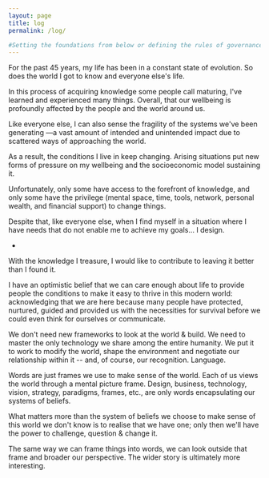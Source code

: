 ```yaml
---
layout: page
title: log
permalink: /log/

#Setting the foundations from below or defining the rules of governance from above I practice my skills modelling conditions where humans interact with systems to achieve goals. relate units and structures and the programs to run it. 
---
```


For the past 45 years, my life has been in a constant state of evolution. So does the world I got to know and everyone else's life. 

In this process of acquiring knowledge some people call maturing, I've learned and experienced many things. Overall, that our wellbeing is profoundly affected by the people and the world around us. 

Like everyone else, I can also sense the fragility of the systems we've been generating —a vast amount of intended and unintended impact due to scattered ways of approaching the world. 

As a result, the conditions I live in keep changing. Arising situations put new forms of pressure on my wellbeing and the socioeconomic model sustaining it. 

Unfortunately, only some have access to the forefront of knowledge, and only some have the privilege (mental space, time, tools, network, personal wealth, and financial support) to change things. 

Despite that, like everyone else, when I find myself in a situation where I have needs that do not enable me to achieve my goals… I design. 

-

With the knowledge I treasure, I would like to contribute to leaving it better than I found it. 

I have an optimistic belief that we can care enough about life to provide people the conditions to make it easy to thrive in this modern world: acknowledging that we are here because many people have protected, nurtured, guided and provided us with the necessities for survival before we could even think for ourselves or communicate.

We don't need new frameworks to look at the world & build. We need to master the only technology we share among the entire humanity. We put it to work to modify the world, shape the environment and negotiate our relationship within it -- and, of course, our recognition. Language.

Words are just frames we use to make sense of the world. Each of us views the world through a mental picture frame. Design, business, technology, vision, strategy, paradigms, frames, etc., are only words encapsulating our systems of beliefs.

What matters more than the system of beliefs we choose to make sense of this world we don't know is to realise that we have one; only then we'll have the power to challenge, question & change it.

The same way we can frame things into words, we can look outside that frame and broader our perspective. The wider story is ultimately more interesting.
